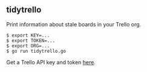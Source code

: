 ## tidytrello

Print information about stale boards in your Trello org.

```console
$ export KEY=...
$ export TOKEN=...
$ export ORG=...
$ go run tidytrello.go
```

Get a Trello API key and token [here](https://trello.com/docs/).
